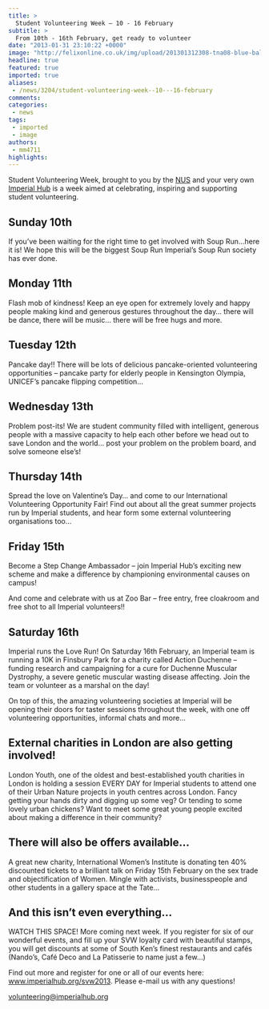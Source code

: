 ```yaml
---
title: >
  Student Volunteering Week – 10 - 16 February
subtitle: >
  From 10th - 16th February, get ready to volunteer
date: "2013-01-31 23:10:22 +0000"
image: "http://felixonline.co.uk/img/upload/201301312308-tna08-blue-balloons.jpg"
headline: true
featured: true
imported: true
aliases:
 - /news/3204/student-volunteering-week--10---16-february
comments:
categories:
 - news
tags:
 - imported
 - image
authors:
 - mm4711
highlights:
---
```


Student Volunteering Week, brought to you by the [NUS](http://www.nus.org.uk/) and your very own [Imperial Hub](http://www.imperialhub.org/xwiki/bin/view/Imperial+Hub/) is a week aimed at celebrating, inspiring and supporting student volunteering.
## Sunday 10th
If you’ve been waiting for the right time to get involved with Soup Run…here it is! We hope this will be the biggest Soup Run Imperial’s Soup Run society has ever done.
## Monday 11th
Flash mob of kindness! Keep an eye open for extremely lovely and happy people making kind and generous gestures throughout the day… there will be dance, there will be music… there will be free hugs and more.
## Tuesday 12th
Pancake day!! There will be lots of delicious pancake-oriented volunteering opportunities – pancake party for elderly people in Kensington Olympia, UNICEF’s pancake flipping competition…
## Wednesday 13th
Problem post-its! We are student community filled with intelligent, generous people with a massive capacity to help each other before we head out to save London and the world… post your problem on the problem board, and solve someone else’s!
## Thursday 14th
Spread the love on Valentine’s Day… and come to our International Volunteering Opportunity Fair! Find out about all the great summer projects run by Imperial students, and hear form some external volunteering organisations too…
## Friday 15th
Become a Step Change Ambassador – join Imperial Hub’s exciting new scheme and make a difference by championing environmental causes on campus!

And come and celebrate with us at Zoo Bar – free entry, free cloakroom and free shot to all Imperial volunteers!!
## Saturday 16th
Imperial runs the Love Run! On Saturday 16th February, an Imperial team is running a 10K in Finsbury Park for a charity called Action Duchenne – funding research and campaigning for a cure for Duchenne Muscular Dystrophy, a severe genetic muscular wasting disease affecting. Join the team or volunteer as a marshal on the day!

On top of this, the amazing volunteering societies at Imperial will be opening their doors for taster sessions throughout the week, with one off volunteering opportunities, informal chats and more…
## External charities in London are also getting involved!
London Youth, one of the oldest and best-established youth charities in London is holding a session EVERY DAY for Imperial students to attend one of their Urban Nature projects in youth centres across London. Fancy getting your hands dirty and digging up some veg? Or tending to some lovely urban chickens? Want to meet some great young people excited about making a difference in their community?
## There will also be offers available…
A great new charity, International Women’s Institute is donating ten 40% discounted tickets to a brilliant talk on Friday 15th February on the sex trade and objectification of Women. Mingle with activists, businesspeople and other students in a gallery space at the Tate…
## And this isn’t even everything…
WATCH THIS SPACE! More coming next week. If you register for six of our wonderful events, and fill up your SVW loyalty card with beautiful stamps, you will get discounts at some of South Ken’s finest restaurants and cafés (Nando’s, Café Deco and La Patisserie to name just a few…)

Find out more and register for one or all of our events here: www.imperialhub.org/svw2013. Please e-mail us with any questions!

[volunteering@imperialhub.org](http://volunteering@imperialhub.org)
